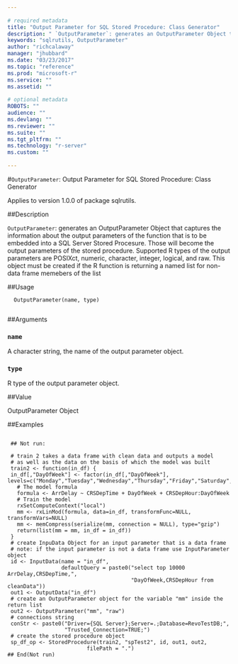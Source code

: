 ```yaml
--- 
 
# required metadata 
title: "Output Parameter for SQL Stored Procedure: Class Generator" 
description: " `OutputParameter`: generates an OutputParameter Object that captures the information about the output parameters of the function that is to be embedded into a SQL Server Stored Procesure. Those will become the output parameters of the stored procedure. Supported R types of the output parameters are POSIXct, numeric, character, integer, logical, and raw. This object must be created if the R function is returning a named list for non-data frame memebers of the list " 
keywords: "sqlrutils, OutputParameter" 
author: "richcalaway" 
manager: "jhubbard" 
ms.date: "03/23/2017" 
ms.topic: "reference" 
ms.prod: "microsoft-r" 
ms.service: "" 
ms.assetid: "" 
 
# optional metadata 
ROBOTS: "" 
audience: "" 
ms.devlang: "" 
ms.reviewer: "" 
ms.suite: "" 
ms.tgt_pltfrm: "" 
ms.technology: "r-server" 
ms.custom: "" 
 
--- 
```

 
 
 
 
 #`OutputParameter`: Output Parameter for SQL Stored Procedure: Class Generator

 Applies to version 1.0.0 of package sqlrutils.
 
 ##Description
 
`OutputParameter`: generates an OutputParameter Object that captures the
information about the output parameters of the function that is
to be embedded into a SQL Server Stored Procesure. Those will become
the output parameters of the stored procedure. Supported R types of the output
parameters are POSIXct, numeric, character, integer, logical, and raw.
This object must be created if the R function is returning a named
list for non-data frame memebers of the list
 
 
 ##Usage

```   
  OutputParameter(name, type)
 
```
 
 ##Arguments

   
  
 ### `name`
 A character string, the name of the output parameter object. 
  
  
  
 ### `type`
 R type of the output parameter object. 
  
 
 
 ##Value
 
OutputParameter Object
 
 ##Examples

 ```
   
  ## Not run:
 
  # train 2 takes a data frame with clean data and outputs a model
  # as well as the data on the basis of which the model was built
  train2 <- function(in_df) {
  in_df[,"DayOfWeek"] <- factor(in_df[,"DayOfWeek"], levels=c("Monday","Tuesday","Wednesday","Thursday","Friday","Saturday","Sunday"))
    # The model formula
    formula <- ArrDelay ~ CRSDepTime + DayOfWeek + CRSDepHour:DayOfWeek
    # Train the model
    rxSetComputeContext("local")
    mm <- rxLinMod(formula, data=in_df, transformFunc=NULL, transformVars=NULL)
    mm <- memCompress(serialize(mm, connection = NULL), type="gzip")
    return(list(mm = mm, in_df = in_df))
  }
  # create InpuData Object for an input parameter that is a data frame
  # note: if the input parameter is not a data frame use InputParameter object
  id <- InputData(name = "in_df",
                  defaultQuery = paste0("select top 10000 ArrDelay,CRSDepTime,",
                                        "DayOfWeek,CRSDepHour from cleanData"))
  out1 <- OutputData("in_df")
  # create an OutputParameter object for the variable "mm" inside the return list
  out2 <- OutputParameter("mm", "raw")
  # connections string
  conStr <- paste0("Driver={SQL Server};Server=.;Database=RevoTestDB;",
                   "Trusted_Connection=TRUE;")
  # create the stored procedure object
  sp_df_op <- StoredProcedure(train2, "spTest2", id, out1, out2,
                          filePath = ".")
 ## End(Not run) 
  
 
```
 
 
